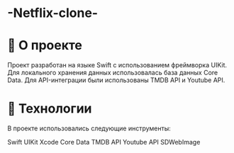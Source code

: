 # -Netflix-clone-

# 🎯 О проекте

Проект разработан на языке Swift с использованием фреймворка UIKit. Для локального хранения данных использовалась база данных Core Data. Для API-интеграции были использованы TMDB API и Youtube API.

# 🚀 Технологии

В проекте использовались следующие инструменты:

Swift
UIKit
Xcode
Core Data
TMDB API
Youtube API
SDWebImage
